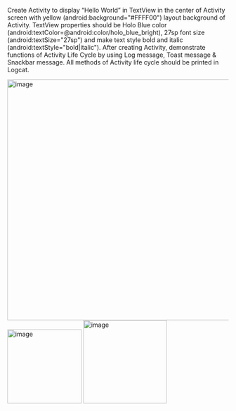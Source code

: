 Create Activity to display “Hello World” in TextView in the center of Activity screen with yellow (android:background="#FFFF00") layout background of Activity. TextView properties should be Holo Blue color (android:textColor=@android:color/holo_blue_bright), 27sp font size (android:textSize="27sp") and make text style bold and italic (android:textStyle="bold|italic"). After creating Activity, demonstrate functions of Activity Life Cycle by using Log message, Toast message & Snackbar message. All methods of Activity life cycle should be printed in Logcat.


<img width="549" alt="image" src="https://github.com/SmitVaishnav/MAD_Practical-2_21012011156/assets/95563976/7faf562c-8852-4c9c-92ab-ba84a954e79e">


<img width="169" alt="image" src="https://github.com/SmitVaishnav/MAD_Practical-2_21012011156/assets/95563976/ffdabbc5-012f-44e7-8434-1b5729485e83">


<img width="190" alt="image" src="https://github.com/SmitVaishnav/MAD_Practical-2_21012011156/assets/95563976/df8978fa-8e1f-428b-8a96-51b03461e9d0">

